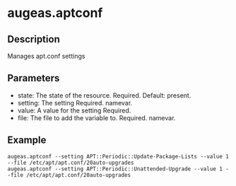 # augeas.aptconf

## Description

Manages apt.conf settings

## Parameters

* state: The state of the resource. Required. Default: present.
* setting: The setting Required. namevar.
* value: A value for the setting Required.
* file: The file to add the variable to. Required. namevar.

## Example

```shell
augeas.aptconf --setting APT::Periodic::Update-Package-Lists --value 1 --file /etc/apt/apt.conf/20auto-upgrades
augeas.aptconf --setting APT::Periodic::Unattended-Upgrade --value 1 --file /etc/apt/apt.conf/20auto-upgrades
```

